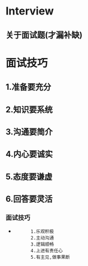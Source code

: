 # Interview
## 关于面试题(才漏补缺)
# 面试技巧
## 1.准备要充分
## 2.知识要系统
## 3.沟通要简介
## 4.内心要诚实
## 5.态度要谦虚
## 6.回答要灵活

###     面试技巧

*           1.乐观积极
            2.主动沟通
            3.逻辑顺畅
            4.上进有责任心
            5.有主见,做事果断
